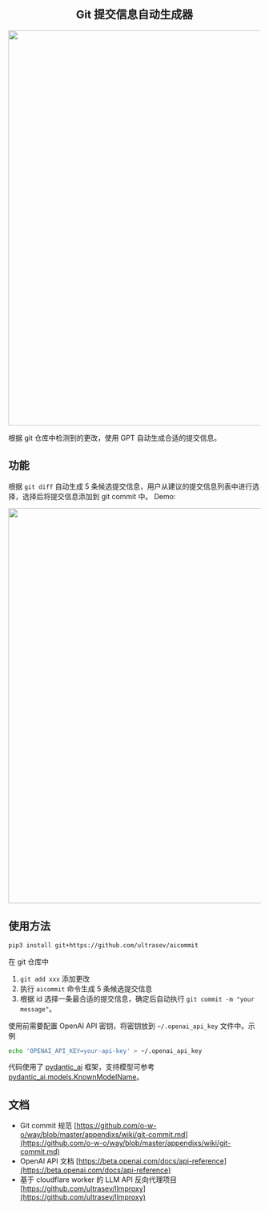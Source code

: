 <h2 align="center" style="font-size: 22px">Git 提交信息自动生成器</h2>

<img src="https://github.com/ultrasev/aicommit/assets/51262739/549d63da-c66b-400c-8a2b-4c26953d524a" width="789px" />

根据 git 仓库中检测到的更改，使用 GPT 自动生成合适的提交信息。

## 功能

根据 `git diff` 自动生成 5 条候选提交信息，用户从建议的提交信息列表中进行选择，选择后将提交信息添加到 git commit 中。 Demo:

<img src="https://github.com/ultrasev/aicommit/assets/51262739/601afec0-b0cb-4ab7-b36a-cb274247169c" width="789px">

## 使用方法

```bash
pip3 install git+https://github.com/ultrasev/aicommit
```

在 git 仓库中

1. `git add xxx` 添加更改
2. 执行 `aicommit` 命令生成 5 条候选提交信息
3. 根据 id 选择一条最合适的提交信息，确定后自动执行 `git commit -m "your message"`。

使用前需要配置 OpenAI API 密钥，将密钥放到 `~/.openai_api_key` 文件中。示例

```bash
echo 'OPENAI_API_KEY=your-api-key' > ~/.openai_api_key
```

代码使用了 [pydantic_ai](https://ai.pydantic.dev/) 框架，支持模型可参考 [pydantic_ai.models.KnownModelName](https://ai.pydantic.dev/api/models/base/#pydantic_ai.models.KnownModelName)。

## 文档
- Git commit 规范 [https://github.com/o-w-o/way/blob/master/appendixs/wiki/git-commit.md](https://github.com/o-w-o/way/blob/master/appendixs/wiki/git-commit.md)
- OpenAI API 文档 [https://beta.openai.com/docs/api-reference](https://beta.openai.com/docs/api-reference)
- 基于 cloudflare worker 的 LLM API 反向代理项目 [https://github.com/ultrasev/llmproxy](https://github.com/ultrasev/llmproxy)
